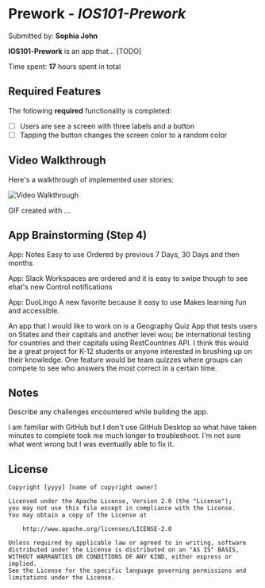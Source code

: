# Prework - *IOS101-Prework*

Submitted by: **Sophia John**

**IOS101-Prework** is an app that... [TODO] 

Time spent: **17** hours spent in total

## Required Features

The following **required** functionality is completed:

- [ ] Users are see a screen with three labels and a button
- [ ] Tapping the button changes the screen color to a random color
 
## Video Walkthrough

Here's a walkthrough of implemented user stories:

<img src='http://i.imgur.com/link/to/your/gif/file.gif' title='Video Walkthrough' width='' alt='Video Walkthrough' />

<!-- Replace this with whatever GIF tool you used! -->
GIF created with ...  
<!-- Recommended tools:
[Kap](https://getkap.co/) for macOS
[ScreenToGif](https://www.screentogif.com/) for Windows
[peek](https://github.com/phw/peek) for Linux. -->

## App Brainstorming (Step 4)

App: Notes
Easy to use
Ordered by previous 7 Days, 30 Days and then months

App: Slack
Workspaces are ordered and it is easy to swipe though to see ehat's new
Control notifications

App: DuoLingo
A new favorite because it easy to use
Makes learning fun and accessible.

An app that I would like to work on is a Geography Quiz App that tests users on States and their capitals and another level wou; be international testing for countries and their capitals using RestCountries API. I think this would be a great project for K-12 students or anyone interested in brushing up on their knowledge. One feature would be team quizzes where groups can compete to see who answers the most correct in a certain time.

## Notes

Describe any challenges encountered while building the app.

I am familiar with GitHub but I don't use GitHub Desktop so what have taken minutes to complete took me much longer to troubleshoot. I'm not sure what went wrong but I was eventually able to fix it.

## License

    Copyright [yyyy] [name of copyright owner]

    Licensed under the Apache License, Version 2.0 (the "License");
    you may not use this file except in compliance with the License.
    You may obtain a copy of the License at

        http://www.apache.org/licenses/LICENSE-2.0

    Unless required by applicable law or agreed to in writing, software
    distributed under the License is distributed on an "AS IS" BASIS,
    WITHOUT WARRANTIES OR CONDITIONS OF ANY KIND, either express or implied.
    See the License for the specific language governing permissions and
    limitations under the License.
